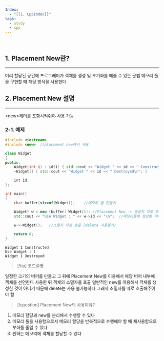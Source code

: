 ```yaml
---
Index:
  - "[[1. CppIndex]]"
tags:
  - study
  - cpp
---
```

   
## 1. Placement New란?
---
미리 할당된 공간에 프로그래머가 객체를 생성 및 초기화를 해줄 수 있는 문법
메모리 풀을 구현할 때 해당 방식을 사용한다
   
   
## 2. Placement New 설명
---
\<new>헤더를 포함시켜줘야 사용 가능

### 2-1. 예제
```cpp
#include <iostream>
#include <new>	//placement new에서 사용

class Widget
{
public:
	Widget(int i) : id(i) { std::cout << "Widget " << id << " Constructed\n"; }
	~Widget() { std::cout << "Widget " << id << " Destroyed\n"; }

	int id;
};

int main() 
{
	char buffer[sizeof(Widget)];	//메모리 풀 만들기
	
	Widget* w = new (buffer) Widget(1);	//Placement New -> 생성자 따로 호출
	std::cout << "Use Widget : " << w->id << "\n";	//메모리풀에 생성한 객체 사용

	w->~Widget();	//소멸자 따로 호출 (delete 사용불가)

	return 0;
}
```

```
Widget 1 Constructed
Use Widget : 1
Widget 1 Destroyed
```

> [!tip] 코드설명

일정한 크기의 버퍼를 만들고 그 뒤에 Placement New를 이용해서 해당 버퍼 내부에 객체를 선언한다
사용한 뒤 객체의 소멸자를 호출
일반적인 new를 이용해서 객체를 생성한 것이 아니기 때문에 delete는 사용 불가능하다
그래서 소멸자를 따로 호출해주어야 함


> [!question] Placement New의 사용이유?

1. 메모리 할당과 new를 분리해서 수행할 수 있다
2. 메모리 풀을 사용함으로서 메모리 할당을 반복적으로 수행해야 할 때 재사용함으로 부하를 줄일 수 있다
3. 원하는 메모리에 객체를 할당할 수 있다
